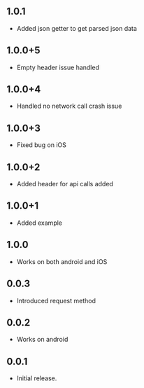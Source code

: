 ## 1.0.1

- Added json getter to get parsed json data

## 1.0.0+5

- Empty header issue handled

## 1.0.0+4

- Handled no network call crash issue

## 1.0.0+3

- Fixed bug on iOS

## 1.0.0+2

- Added header for api calls added

## 1.0.0+1

- Added example

## 1.0.0

- Works on both android and iOS

## 0.0.3

- Introduced request method

## 0.0.2

- Works on android

## 0.0.1

- Initial release.
